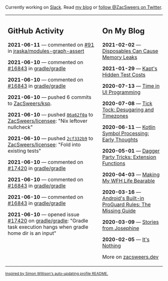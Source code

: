 Currently working on [Slack](https://slack.com/). Read [my blog](https://zacsweers.dev/) or [follow @ZacSweers on Twitter](https://twitter.com/ZacSweers).

<table><tr><td valign="top" width="60%">

## GitHub Activity
<!-- githubActivity starts -->
**2021-06-11** — commented on [#91](https://github.com/jraska/modules-graph-assert/issues/91#issuecomment-859260584) in [jraska/modules-graph-assert](https://api.github.com/repos/jraska/modules-graph-assert)

**2021-06-10** — commented on [#16843](https://github.com/gradle/gradle/issues/16843#issuecomment-859082742) in [gradle/gradle](https://api.github.com/repos/gradle/gradle)

**2021-06-10** — commented on [#16843](https://github.com/gradle/gradle/issues/16843#issuecomment-859065806) in [gradle/gradle](https://api.github.com/repos/gradle/gradle)

**2021-06-10** — pushed 6 commits to [ZacSweers/ksp](https://api.github.com/repos/ZacSweers/ksp).

**2021-06-10** — pushed [`86a62f0a`](https://github.com/ZacSweers/licensee/commit/86a62f0aab575acc16953a2aea0cc0b23f250949) to [ZacSweers/licensee](https://api.github.com/repos/ZacSweers/licensee): "Nix leftover nullcheck"

**2021-06-10** — pushed [`2cf332b9`](https://github.com/ZacSweers/licensee/commit/2cf332b99410e197d830af8c840b674805da91d7) to [ZacSweers/licensee](https://api.github.com/repos/ZacSweers/licensee): "Fold into existing tests"

**2021-06-10** — commented on [#17420](https://github.com/gradle/gradle/issues/17420#issuecomment-858966146) in [gradle/gradle](https://api.github.com/repos/gradle/gradle)

**2021-06-10** — commented on [#16843](https://github.com/gradle/gradle/issues/16843#issuecomment-858851551) in [gradle/gradle](https://api.github.com/repos/gradle/gradle)

**2021-06-10** — commented on [#16843](https://github.com/gradle/gradle/issues/16843#issuecomment-858830290) in [gradle/gradle](https://api.github.com/repos/gradle/gradle)

**2021-06-10** — opened issue [#17420](https://api.github.com/repos/gradle/gradle/issues/17420) on [gradle/gradle](https://api.github.com/repos/gradle/gradle): "Gradle task execution hangs when gradle home dir is an input"
<!-- githubActivity ends -->
</td><td valign="top" width="40%">

## On My Blog
<!-- blog starts -->
**2021-02-02** — [Disposables Can Cause Memory Leaks](https://www.zacsweers.dev/disposables-can-cause-memory-leaks/)

**2021-01-29** — [Kapt's Hidden Test Costs](https://www.zacsweers.dev/kapts-hidden-test-costs/)

**2020-07-13** — [Time in UI Programming](https://www.zacsweers.dev/time-in-ui/)

**2020-07-08** — [Tick Tock: Desugaring and Timezones](https://www.zacsweers.dev/ticktock-desugaring-timezones/)

**2020-06-11** — [Kotlin Symbol Processing: Early Thoughts](https://www.zacsweers.dev/kotlin-symbol-processor-early-thoughts/)

**2020-05-01** — [Dagger Party Tricks: Extension Functions](https://www.zacsweers.dev/dagger-party-tricks-extension-functions/)

**2020-04-03** — [Making My WFH Life Bearable](https://www.zacsweers.dev/making-wfh-life-bearable/)

**2020-03-16** — [Android's Built-in ProGuard Rules: The Missing Guide](https://www.zacsweers.dev/android-proguard-rules/)

**2020-03-09** — [Stories from Josephine](https://www.zacsweers.dev/stories-from-josephine/)

**2020-02-05** — [It's Nothing](https://www.zacsweers.dev/its-nothing/)
<!-- blog ends -->
More on [zacsweers.dev](https://zacsweers.dev/)
</td></tr></table>

<sub><a href="https://simonwillison.net/2020/Jul/10/self-updating-profile-readme/">Inspired by Simon Willison's auto-updating profile README.</a></sub>